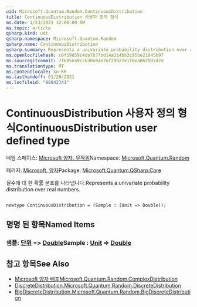 ```yaml
---
uid: Microsoft.Quantum.Random.ContinuousDistribution
title: ContinuousDistribution 사용자 정의 형식
ms.date: 1/23/2021 12:00:00 AM
ms.topic: article
qsharp.kind: udt
qsharp.namespace: Microsoft.Quantum.Random
qsharp.name: ContinuousDistribution
qsharp.summary: Represents a univariate probability distribution over real numbers.
ms.openlocfilehash: c6f59d59c4da7b7fbd14a314bb2c95be21845b97
ms.sourcegitcommit: 71605ea9cc630e84e7ef29027e1f0ea06299747e
ms.translationtype: MT
ms.contentlocale: ko-KR
ms.lasthandoff: 01/26/2021
ms.locfileid: "98842341"
---
```

# <a name="continuousdistribution-user-defined-type"></a><span data-ttu-id="c3ea8-102">ContinuousDistribution 사용자 정의 형식</span><span class="sxs-lookup"><span data-stu-id="c3ea8-102">ContinuousDistribution user defined type</span></span>

<span data-ttu-id="c3ea8-103">네임 스페이스: [Microsoft 양자. 무작위](xref:Microsoft.Quantum.Random)</span><span class="sxs-lookup"><span data-stu-id="c3ea8-103">Namespace: [Microsoft.Quantum.Random](xref:Microsoft.Quantum.Random)</span></span>

<span data-ttu-id="c3ea8-104">패키지: [Microsoft. 양자](https://nuget.org/packages/Microsoft.Quantum.QSharp.Core)</span><span class="sxs-lookup"><span data-stu-id="c3ea8-104">Package: [Microsoft.Quantum.QSharp.Core](https://nuget.org/packages/Microsoft.Quantum.QSharp.Core)</span></span>


<span data-ttu-id="c3ea8-105">실수에 대 한 확률 분포를 나타냅니다.</span><span class="sxs-lookup"><span data-stu-id="c3ea8-105">Represents a univariate probability distribution over real numbers.</span></span>

```qsharp

newtype ContinuousDistribution = (Sample : (Unit => Double));
```



## <a name="named-items"></a><span data-ttu-id="c3ea8-106">명명 된 항목</span><span class="sxs-lookup"><span data-stu-id="c3ea8-106">Named Items</span></span>

### <a name="sample--unit--double"></a><span data-ttu-id="c3ea8-107">샘플: [단위](xref:microsoft.quantum.lang-ref.unit) => [Double](xref:microsoft.quantum.lang-ref.double)</span><span class="sxs-lookup"><span data-stu-id="c3ea8-107">Sample : [Unit](xref:microsoft.quantum.lang-ref.unit) => [Double](xref:microsoft.quantum.lang-ref.double)</span></span> 



## <a name="see-also"></a><span data-ttu-id="c3ea8-108">참고 항목</span><span class="sxs-lookup"><span data-stu-id="c3ea8-108">See Also</span></span>

- [<span data-ttu-id="c3ea8-109">Microsoft 양자 배포</span><span class="sxs-lookup"><span data-stu-id="c3ea8-109">Microsoft.Quantum.Random.ComplexDistribution</span></span>](xref:Microsoft.Quantum.Random.ComplexDistribution)
- [<span data-ttu-id="c3ea8-110">DiscreteDistribution.</span><span class="sxs-lookup"><span data-stu-id="c3ea8-110">Microsoft.Quantum.Random.DiscreteDistribution</span></span>](xref:Microsoft.Quantum.Random.DiscreteDistribution)
- [<span data-ttu-id="c3ea8-111">BigDiscreteDistribution.</span><span class="sxs-lookup"><span data-stu-id="c3ea8-111">Microsoft.Quantum.Random.BigDiscreteDistribution</span></span>](xref:Microsoft.Quantum.Random.BigDiscreteDistribution)